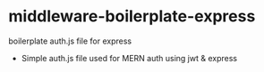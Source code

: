 # middleware-boilerplate-express
boilerplate auth.js file for express 


* Simple auth.js file used for MERN auth using jwt & express
